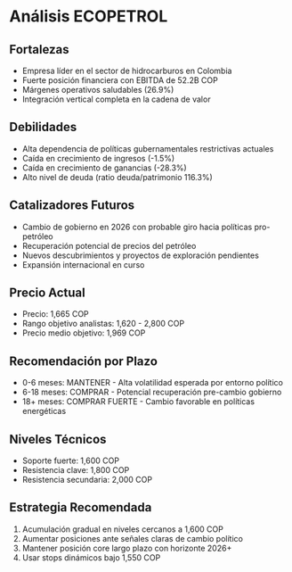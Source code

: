 # Análisis ECOPETROL

## Fortalezas

- Empresa líder en el sector de hidrocarburos en Colombia
- Fuerte posición financiera con EBITDA de 52.2B COP
- Márgenes operativos saludables (26.9%)
- Integración vertical completa en la cadena de valor

## Debilidades

- Alta dependencia de políticas gubernamentales restrictivas actuales
- Caída en crecimiento de ingresos (-1.5%)
- Caída en crecimiento de ganancias (-28.3%)
- Alto nivel de deuda (ratio deuda/patrimonio 116.3%)

## Catalizadores Futuros

- Cambio de gobierno en 2026 con probable giro hacia políticas pro-petróleo
- Recuperación potencial de precios del petróleo
- Nuevos descubrimientos y proyectos de exploración pendientes
- Expansión internacional en curso

## Precio Actual

- Precio: 1,665 COP
- Rango objetivo analistas: 1,620 - 2,800 COP
- Precio medio objetivo: 1,969 COP

## Recomendación por Plazo

- 0-6 meses: MANTENER - Alta volatilidad esperada por entorno político
- 6-18 meses: COMPRAR - Potencial recuperación pre-cambio gobierno
- 18+ meses: COMPRAR FUERTE - Cambio favorable en políticas energéticas

## Niveles Técnicos

- Soporte fuerte: 1,600 COP
- Resistencia clave: 1,800 COP
- Resistencia secundaria: 2,000 COP

## Estrategia Recomendada

1. Acumulación gradual en niveles cercanos a 1,600 COP
2. Aumentar posiciones ante señales claras de cambio político
3. Mantener posición core largo plazo con horizonte 2026+
4. Usar stops dinámicos bajo 1,550 COP
